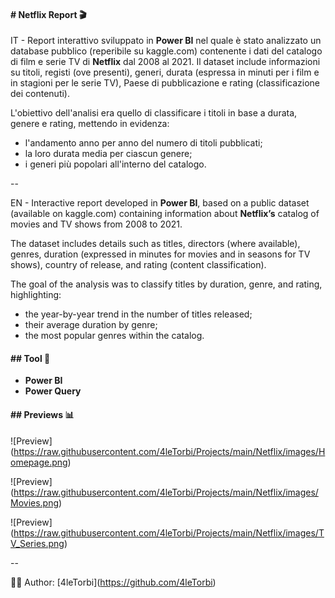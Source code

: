 #### \# Netflix Report  🎬



IT - Report interattivo sviluppato in **Power BI** nel quale è stato analizzato un database pubblico (reperibile su kaggle.com) contenente i dati del catalogo di film e serie TV di **Netflix** dal 2008 al 2021. Il dataset include informazioni su titoli, registi (ove presenti), generi, durata (espressa in minuti per i film e in stagioni per le serie TV), Paese di pubblicazione e rating (classificazione dei contenuti).

L'obiettivo dell'analisi era quello di classificare i titoli in base a durata, genere e rating, mettendo in evidenza:

* l'andamento anno per anno del numero di titoli pubblicati;
* la loro durata media per ciascun genere;
* i generi più popolari all'interno del catalogo.

--

EN - Interactive report developed in **Power BI**, based on a public dataset (available on kaggle.com) containing information about **Netflix’s** catalog of movies and TV shows from 2008 to 2021.

The dataset includes details such as titles, directors (where available), genres, duration (expressed in minutes for movies and in seasons for TV shows), country of release, and rating (content classification).

The goal of the analysis was to classify titles by duration, genre, and rating, highlighting:

* the year-by-year trend in the number of titles released;
* their average duration by genre;
* the most popular genres within the catalog.



#### \## Tool 🔧 



* **Power BI**
* **Power Query**



#### \## Previews 📊



!\[Preview](https://raw.githubusercontent.com/4leTorbi/Projects/main/Netflix/images/Homepage.png)



!\[Preview](https://raw.githubusercontent.com/4leTorbi/Projects/main/Netflix/images/Movies.png)



!\[Preview](https://raw.githubusercontent.com/4leTorbi/Projects/main/Netflix/images/TV_Series.png)



--



👨‍💻 Author: \[4leTorbi](https://github.com/4leTorbi)

